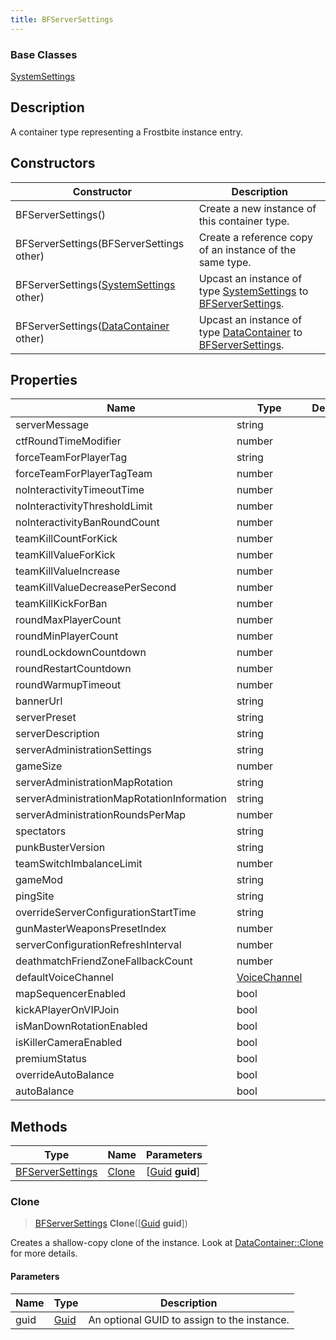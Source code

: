 ```yaml
---
title: BFServerSettings
---
```

### Base Classes

[SystemSettings](SystemSettings)

## Description

A container type representing a Frostbite instance entry.

## Constructors

| Constructor                                                                 | Description                                                                                                             |
| --------------------------------------------------------------------------- | ----------------------------------------------------------------------------------------------------------------------- |
| BFServerSettings()                                                          | Create a new instance of this container type.                                                                           |
| BFServerSettings(BFServerSettings other)                                    | Create a reference copy of an instance of the same type.                                                                |
| BFServerSettings([SystemSettings](SystemSettings) other)                    | Upcast an instance of type [SystemSettings](SystemSettings) to [BFServerSettings](BFServerSettings).                    |
| BFServerSettings([DataContainer](/vext/ref/shared/class/datacontainer) other) | Upcast an instance of type [DataContainer](/vext/ref/shared/class/datacontainer) to [BFServerSettings](BFServerSettings). |

## Properties

| Name                                       | Type                         | Description |
| ------------------------------------------ | ---------------------------- | ----------- |
| serverMessage                              | string                       |             |
| ctfRoundTimeModifier                       | number                       |             |
| forceTeamForPlayerTag                      | string                       |             |
| forceTeamForPlayerTagTeam                  | number                       |             |
| noInteractivityTimeoutTime                 | number                       |             |
| noInteractivityThresholdLimit              | number                       |             |
| noInteractivityBanRoundCount               | number                       |             |
| teamKillCountForKick                       | number                       |             |
| teamKillValueForKick                       | number                       |             |
| teamKillValueIncrease                      | number                       |             |
| teamKillValueDecreasePerSecond             | number                       |             |
| teamKillKickForBan                         | number                       |             |
| roundMaxPlayerCount                        | number                       |             |
| roundMinPlayerCount                        | number                       |             |
| roundLockdownCountdown                     | number                       |             |
| roundRestartCountdown                      | number                       |             |
| roundWarmupTimeout                         | number                       |             |
| bannerUrl                                  | string                       |             |
| serverPreset                               | string                       |             |
| serverDescription                          | string                       |             |
| serverAdministrationSettings               | string                       |             |
| gameSize                                   | number                       |             |
| serverAdministrationMapRotation            | string                       |             |
| serverAdministrationMapRotationInformation | string                       |             |
| serverAdministrationRoundsPerMap           | number                       |             |
| spectators                                 | string                       |             |
| punkBusterVersion                          | string                       |             |
| teamSwitchImbalanceLimit                   | number                       |             |
| gameMod                                    | string                       |             |
| pingSite                                   | string                       |             |
| overrideServerConfigurationStartTime       | string                       |             |
| gunMasterWeaponsPresetIndex                | number                       |             |
| serverConfigurationRefreshInterval         | number                       |             |
| deathmatchFriendZoneFallbackCount          | number                       |             |
| defaultVoiceChannel                        | [VoiceChannel](VoiceChannel) |             |
| mapSequencerEnabled                        | bool                         |             |
| kickAPlayerOnVIPJoin                       | bool                         |             |
| isManDownRotationEnabled                   | bool                         |             |
| isKillerCameraEnabled                      | bool                         |             |
| premiumStatus                              | bool                         |             |
| overrideAutoBalance                        | bool                         |             |
| autoBalance                                | bool                         |             |

## Methods

| Type                                 | Name            | Parameters                                     |
| ------------------------------------ | --------------- | ---------------------------------------------- |
| [BFServerSettings](BFServerSettings) | [Clone](#clone) | \[[Guid](/vext/ref/shared/class/guid) **guid**\] |

### Clone

> [BFServerSettings](BFServerSettings) **Clone**(\[[Guid](/vext/ref/shared/class/guid) **guid**\])

Creates a shallow-copy clone of the instance. Look at [DataContainer::Clone](/vext/ref/shared/class/datacontainer#clone) for more details.

#### Parameters

| Name | Type         | Description                                 |
| ---- | ------------ | ------------------------------------------- |
| guid | [Guid](Guid) | An optional GUID to assign to the instance. |
